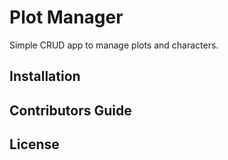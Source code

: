 <h1>Plot Manager</h1>

Simple CRUD app to manage plots and characters.

<h2>Installation</h2>

<h2>Contributors Guide</h2>

<h2>License</h2>
